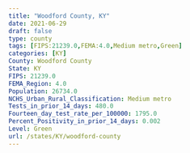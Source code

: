 ```yaml
---
title: "Woodford County, KY"
date: 2021-06-29
draft: false
type: county
tags: [FIPS:21239.0,FEMA:4.0,Medium metro,Green]
categories: [KY]
County: Woodford County
State: KY
FIPS: 21239.0
FEMA_Region: 4.0
Population: 26734.0
NCHS_Urban_Rural_Classification: Medium metro
Tests_in_prior_14_days: 480.0
Fourteen_day_test_rate_per_100000: 1795.0
Percent_Positivity_in_prior_14_days: 0.002
Level: Green
url: /states/KY/woodford-county
---
```



